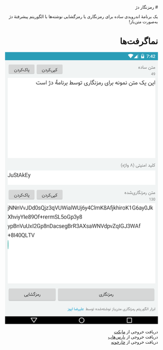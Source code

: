 <div dir="rtl">
# رمزنگار دژ

یک برنامۀ اندرویدی ساده برای رمزنگاری یا رمزگشایی نوشته‌ها با الگوریتم پیشرفتۀ دژ به‌صورت متن‌باز!

# نماگرفت‌ها

![](screenshot.png)

دریافت خروجی از [مایکت](https://myket.ir/app/ir.apt.des/)<br>
دریافت خروجی از [پارس‌هاب](http://www.parshub.com/content/930648520)<br>
دریافت خروجی از [چارخونه](http://www.charkhoneh.com/content/930648520)
</div>